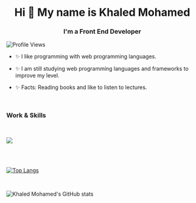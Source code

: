 <!-- First of all; I benefited from placing this file by: @Adam-pw -->
<div>
    <h1 align="center">Hi 👋 My name is Khaled Mohamed</h1>
    <h3 align="center">I'm a Front End Developer</h3>
</div>

![Profile Views](https://komarev.com/ghpvc/?username=krypton225&style=flat&color=118ab2)

<!-- <p align="center" style="width: 100%; text-align: center;">

   ![Profile views](https://gpvc.arturio.dev/krypton225)
   
</p> -->

- ✨ I like programming with web programming languages.

- ✨ I am still studying web programming languages and frameworks to improve my level.

- ✨ Facts: Reading books and like to listen to lectures.

<br>

<h3 align="left">Work & Skills</h3><br/>

<p align="left">
  <a href="https://skillicons.dev">
    <img src="https://skillicons.dev/icons?i=html,css,js,ts,sass,java,bootstrap,react,redux,tailwind,git,github,vscode,idea,atom" />
  </a>
</p>

<br /><br />

[![Top Langs](https://github-readme-stats.vercel.app/api/top-langs/?username=krypton225&theme=dracula&layout=compact&langs_count=20)](https://github.com/anuraghazra/github-readme-stats)

<br>

![Khaled Mohamed's GitHub stats](https://github-readme-stats.vercel.app/api?username=krypton225&show_icons=true&theme=dracula&al)

